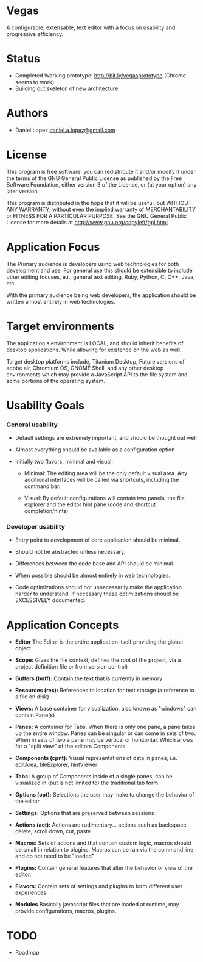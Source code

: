 Vegas
=====================

  A configurable, extensable, text editor with a focus on usability and
  progressive efficiency.

Status
=====================
* Completed Working prototype: http://bit.ly/vegasprototype (Chrome seems to work)
* Building out skeleton of new architecture

Authors
=====================
* Daniel Lopez <daniel.a.lopez@gmail.com>

License
=====================

  This program is free software: you can redistribute it and/or modify
  it under the terms of the GNU General Public License as published by
  the Free Software Foundation, either version 3 of the License, or
  (at your option) any later version.

  This program is distributed in the hope that it will be useful,
  but WITHOUT ANY WARRANTY; without even the implied warranty of
  MERCHANTABILITY or FITNESS FOR A PARTICULAR PURPOSE.  See the
  GNU General Public License for more details at
  http://www.gnu.org/copyleft/gpl.html

Application Focus
=====================

  The Primary audience is developers using web technologies for both development
  and use. For general use this should be extensible to include other editing
  focuses, e.i., general text editing, Ruby, Python, C, C++, Java, etc.

  With the primary audience being web developers, the application should be
  written almost entirely in web technologies.

Target environments
=====================

  The application's environment is LOCAL, and should inherit benefits of
  desktop applications. While allowing for existence on the web as well.

  Target desktop platforms include, Titanium Desktop, Future versions of
  adobe air, Chromium OS, GNOME Shell, and any other desktop environments which
  may provide a JavaScript API to the file system and some portions of the
  operating system.

 Usability Goals
=====================

### General usability ###

  - Default settings are extremely important, and should be thought out well

  - Almost everything should be available as a configuration option

  - Initially two flavors, minimal and visual.

     - Minimal: The editing area will be the only default visual area. Any
     additional interfaces will be called via shortcuts, including the command
     bar.

     - Visual: By default configurations will contain two panels, the file
     explorer and the editor hint pane (code and shortcut completion/hints)

### Developer usability ###

  - Entry point to development of core application should be minimal.

  - Should not be abstracted unless necessary.

  - Differences between the code base and API should be minimal.

  - When possible should be almost entirely in web technologies.

  - Code optimizations should not unnecessarily make the application harder
   to understand. If necessary these optimizations should be EXCESSIVELY
   documented.

Application Concepts
=====================

  - **Editor**
     The Editor is the entire application itself providing the global object

  - **Scope:**
     Gives the file context, defines the root of the project, via a project
     definition file or from version control)

  - **Buffers (buff):**
     Contain the text that is currently in memory

  - **Resources (res):**
     References to location for text storage (a reference to a file on disk)

  - **Views:**
     A base container for visualization, also known as "windows" can contain Pane(s)

  - **Panes:**
     A container for Tabs. When there is only one pane, a pane takes up the
     entire window. Panes can be singular or can come in sets of two. When in
     sets of two a pane may be vertical or horizontal. Which allows for a
    "split view" of the editors Components

  - **Components (cpnt):**
     Visual representations of data in panes, i.e. editArea, fileExplorer, hintViewer

  - **Tabs:**
     A group of Components inside of a single panes, can be visualized in (but
     is not limited to) the traditional tab form.

  - **Options (opt):**
      Selections the user may make to change the behavior of the editor

  - **Settings:**
      Options that are preserved between sessions

  - **Actions (act):**
     Actions are rudimentary... actions such as backspace, delete, scroll down, cut, paste

  - **Macros:**
     Sets of actions and that contain custom logic, macros should be small
     in relation to plugins. Macros can be ran via the command line and do not
     need to be "loaded"

  - **Plugins:**
     Contain general features that alter the behavior or view of the editor.

  - **Flavors:**
     Contain sets of settings and plugins to form different user experiences

  - **Modules**
     Basically javascript files that are loaded at runtime, may provide
     configurations, macros, plugins.

TODO
=====================
* Roadmap
